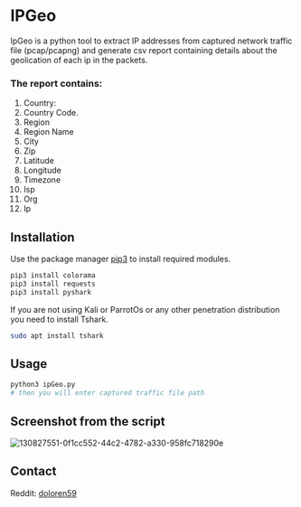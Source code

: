 # IPGeo

IpGeo is a python tool to extract IP addresses from captured network  traffic file (pcap/pcapng) and generate  csv report containing details about the geolication of each ip in the packets.

### The report contains:
1. Country:
2. Country Code.
3. Region
4. Region Name
5. City
6. Zip
7. Latitude
8. Longitude
9. Timezone
10. Isp
11. Org
12. Ip

## Installation

Use the package manager [pip3](https://pip.pypa.io/en/stable/) to install required modules.

```bash
pip3 install colorama
pip3 install requests
pip3 install pyshark
```
If you are not using Kali or ParrotOs or any other penetration distribution you need to install Tshark.
```bash
sudo apt install tshark
```


## Usage

```bash
python3 ipGeo.py
# then you will enter captured traffic file path
```
## Screenshot from the script
![130827551-0f1cc552-44c2-4782-a330-958fc718290e](https://user-images.githubusercontent.com/89426041/180989300-f4337d17-28fb-4034-b7d4-37f94d62bfde.png)
## Contact
Reddit: [doloren59](https://www.reddit.com/user/doloren59)
